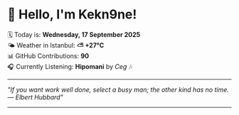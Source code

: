 # 👋 Hello, I'm Kekn9ne!

🗓️ Today is: **Wednesday, 17 September 2025**  
🌤️ Weather in Istanbul: **⛅️  +27°C**  
📊 GitHub Contributions: **90**  
🎧 Currently Listening: **Hipomani** by *Ceg* 🎶

---

_"If you want work well done, select a busy man; the other kind has no time. — *Elbert Hubbard*"_

---
